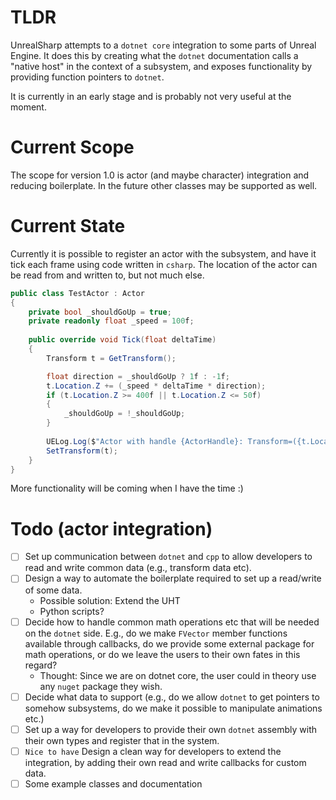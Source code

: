 # TLDR

UnrealSharp attempts to a `dotnet core` integration to some parts of Unreal Engine. It does this by creating what the `dotnet` documentation calls a "native host" in the context of a subsystem, and exposes functionality by providing function pointers to `dotnet`.

It is currently in an early stage and is probably not very useful at the moment.

# Current Scope

The scope for version 1.0 is actor (and maybe character) integration and reducing boilerplate. In the future other classes may be supported as well.

# Current State

Currently it is possible to register an actor with the subsystem, and have it tick each frame using code written in `csharp`. The location of the actor can be read from and written to, but not much else.

```csharp
public class TestActor : Actor
{
    private bool _shouldGoUp = true;
    private readonly float _speed = 100f;
    
    public override void Tick(float deltaTime)
    {
        Transform t = GetTransform();

        float direction = _shouldGoUp ? 1f : -1f;
        t.Location.Z += (_speed * deltaTime * direction);
        if (t.Location.Z >= 400f || t.Location.Z <= 50f)
        {
            _shouldGoUp = !_shouldGoUp;
        }
        
        UELog.Log($"Actor with handle {ActorHandle}: Transform=({t.Location.X},{t.Location.Y},{t.Location.Z})");
        SetTransform(t);
    }
}
```

More functionality will be coming when I have the time :)

# Todo (actor integration)

- [ ] Set up communication between `dotnet` and `cpp` to allow developers to read and write common data (e.g., transform data etc).
- [ ] Design a way to automate the boilerplate required to set up a read/write of some data.
    - Possible solution: Extend the UHT
    - Python scripts?
- [ ] Decide how to handle common math operations etc that will be needed on the `dotnet` side. E.g., do we make `FVector` member functions available through callbacks, do we provide some external package for math operations, or do we leave the users to their own fates in this regard?
    - Thought: Since we are on dotnet core, the user could in theory use any `nuget` package they wish.
- [ ] Decide what data to support (e.g., do we allow `dotnet` to get pointers to somehow subsystems, do we make it possible to manipulate animations etc.)
- [ ] Set up a way for developers to provide their own `dotnet` assembly with their own types and register that in the system.
- [ ] `Nice to have` Design a clean way for developers to extend the integration, by adding their own read and write callbacks for custom data.
- [ ] Some example classes and documentation
